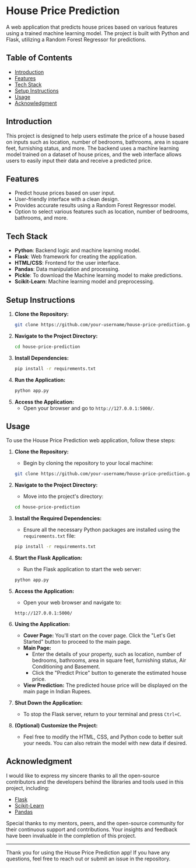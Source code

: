 # House Price Prediction

A web application that predicts house prices based on various features using a trained machine learning model. The project is built with Python and Flask, utilizing a Random Forest Regressor for predictions.

## Table of Contents
- [Introduction](#introduction)
- [Features](#features)
- [Tech Stack](#tech-stack)
- [Setup Instructions](#setup-instructions)
- [Usage](#usage)
- [Acknowledgment](#acknowledgment)

## Introduction

This project is designed to help users estimate the price of a house based on inputs such as location, number of bedrooms, bathrooms, area in square feet, furnishing status, and more. The backend uses a machine learning model trained on a dataset of house prices, and the web interface allows users to easily input their data and receive a predicted price.

## Features

- Predict house prices based on user input.
- User-friendly interface with a clean design.
- Provides accurate results using a Random Forest Regressor model.
- Option to select various features such as location, number of bedrooms, bathrooms, and more.

## Tech Stack

- **Python**: Backend logic and machine learning model.
- **Flask**: Web framework for creating the application.
- **HTML/CSS**: Frontend for the user interface.
- **Pandas**: Data manipulation and processing.
- **Pickle**: To download the Machine learning model to make predictions.
- **Scikit-Learn**: Machine learning model and preprocessing.

## Setup Instructions

1. **Clone the Repository:**
    ```bash
    git clone https://github.com/your-username/house-price-prediction.git
    ```
2. **Navigate to the Project Directory:**
    ```bash
    cd house-price-prediction
    ```
3. **Install Dependencies:**
    ```bash
    pip install -r requirements.txt
    ```
4. **Run the Application:**
    ```bash
    python app.py
    ```
5. **Access the Application:**
    - Open your browser and go to `http://127.0.0.1:5000/`.

## Usage

To use the House Price Prediction web application, follow these steps:

1. **Clone the Repository:**
    - Begin by cloning the repository to your local machine:
    ```bash
    git clone https://github.com/your-username/house-price-prediction.git
    ```

2. **Navigate to the Project Directory:**
    - Move into the project's directory:
    ```bash
    cd house-price-prediction
    ```

3. **Install the Required Dependencies:**
    - Ensure all the necessary Python packages are installed using the `requirements.txt` file:
    ```bash
    pip install -r requirements.txt
    ```

4. **Start the Flask Application:**
    - Run the Flask application to start the web server:
    ```bash
    python app.py
    ```

5. **Access the Application:**
    - Open your web browser and navigate to:
    ```plaintext
    http://127.0.0.1:5000/
    ```

6. **Using the Application:**
    - **Cover Page:** You'll start on the cover page. Click the "Let's Get Started" button to proceed to the main page.
    - **Main Page:** 
        - Enter the details of your property, such as location, number of bedrooms, bathrooms, area in square feet, furnishing status, Air Conditioning and Basement.
        - Click the "Predict Price" button to generate the estimated house price.
    - **View Prediction:** The predicted house price will be displayed on the main page in Indian Rupees.

7. **Shut Down the Application:**
    - To stop the Flask server, return to your terminal and press `Ctrl+C`.

8. **(Optional) Customize the Project:**
    - Feel free to modify the HTML, CSS, and Python code to better suit your needs. You can also retrain the model with new data if desired.

## Acknowledgment

I would like to express my sincere thanks to all the open-source contributors and the developers behind the libraries and tools used in this project, including:

- [Flask](https://flask.palletsprojects.com/)
- [Scikit-Learn](https://scikit-learn.org/)
- [Pandas](https://pandas.pydata.org/)


Special thanks to my mentors, peers, and the open-source community for their continuous support and contributions. Your insights and feedback have been invaluable in the completion of this project.

---

Thank you for using the House Price Prediction app! If you have any questions, feel free to reach out or submit an issue in the repository.

